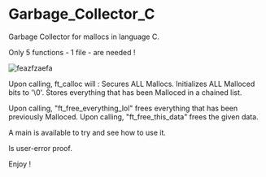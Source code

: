 # Garbage_Collector_C
Garbage Collector for mallocs in language C.

Only 5 functions - 1 file - are needed !

![feazfzaefa](https://user-images.githubusercontent.com/117649637/235355641-1a6637c0-6249-4ac7-bba9-a06798afadeb.jpg)

Upon calling, ft_calloc will :
Secures ALL Mallocs.
Initializes ALL Malloced bits to '\0'.
Stores everything that has been Malloced in a chained list.

Upon calling, "ft_free_everything_lol" frees everything that has been previously Malloced.
Upon calling, "ft_free_this_data" frees the given data.

A main is available to try and see how to use it.

Is user-error proof.

Enjoy !
